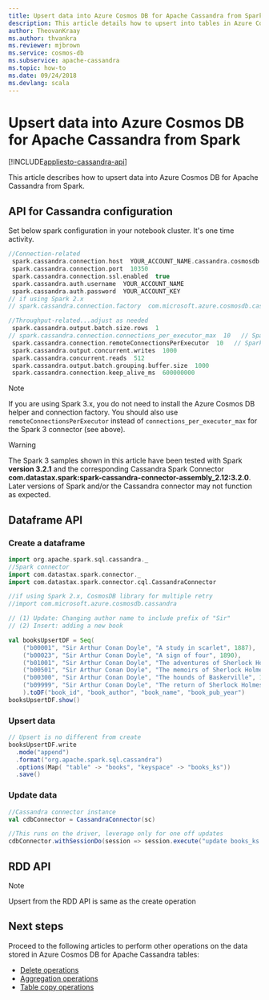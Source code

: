```yaml
---
title: Upsert data into Azure Cosmos DB for Apache Cassandra from Spark
description: This article details how to upsert into tables in Azure Cosmos DB for Apache Cassandra from Spark
author: TheovanKraay
ms.author: thvankra
ms.reviewer: mjbrown
ms.service: cosmos-db
ms.subservice: apache-cassandra
ms.topic: how-to
ms.date: 09/24/2018
ms.devlang: scala
---
```


# Upsert data into Azure Cosmos DB for Apache Cassandra from Spark
[!INCLUDE[appliesto-cassandra-api](../includes/appliesto-cassandra-api.md)]

This article describes how to upsert data into Azure Cosmos DB for Apache Cassandra from Spark.

## API for Cassandra configuration
Set below spark configuration in your notebook cluster. It's one time activity.
```scala
//Connection-related
 spark.cassandra.connection.host  YOUR_ACCOUNT_NAME.cassandra.cosmosdb.azure.com  
 spark.cassandra.connection.port  10350  
 spark.cassandra.connection.ssl.enabled  true  
 spark.cassandra.auth.username  YOUR_ACCOUNT_NAME  
 spark.cassandra.auth.password  YOUR_ACCOUNT_KEY  
// if using Spark 2.x
// spark.cassandra.connection.factory  com.microsoft.azure.cosmosdb.cassandra.CosmosDbConnectionFactory  

//Throughput-related...adjust as needed
 spark.cassandra.output.batch.size.rows  1  
// spark.cassandra.connection.connections_per_executor_max  10   // Spark 2.x
 spark.cassandra.connection.remoteConnectionsPerExecutor  10   // Spark 3.x
 spark.cassandra.output.concurrent.writes  1000  
 spark.cassandra.concurrent.reads  512  
 spark.cassandra.output.batch.grouping.buffer.size  1000  
 spark.cassandra.connection.keep_alive_ms  600000000  
```

> [!NOTE]
> If you are using Spark 3.x, you do not need to install the Azure Cosmos DB helper and connection factory. You should also use `remoteConnectionsPerExecutor` instead of `connections_per_executor_max` for the Spark 3 connector (see above).

> [!WARNING]
> The Spark 3 samples shown in this article have been tested with Spark **version 3.2.1** and the corresponding Cassandra Spark Connector **com.datastax.spark:spark-cassandra-connector-assembly_2.12:3.2.0**. Later versions of Spark and/or the Cassandra connector may not function as expected.

## Dataframe API

### Create a dataframe 

```scala
import org.apache.spark.sql.cassandra._
//Spark connector
import com.datastax.spark.connector._
import com.datastax.spark.connector.cql.CassandraConnector

//if using Spark 2.x, CosmosDB library for multiple retry
//import com.microsoft.azure.cosmosdb.cassandra

// (1) Update: Changing author name to include prefix of "Sir"
// (2) Insert: adding a new book

val booksUpsertDF = Seq(
    ("b00001", "Sir Arthur Conan Doyle", "A study in scarlet", 1887),
    ("b00023", "Sir Arthur Conan Doyle", "A sign of four", 1890),
    ("b01001", "Sir Arthur Conan Doyle", "The adventures of Sherlock Holmes", 1892),
    ("b00501", "Sir Arthur Conan Doyle", "The memoirs of Sherlock Holmes", 1893),
    ("b00300", "Sir Arthur Conan Doyle", "The hounds of Baskerville", 1901),
    ("b09999", "Sir Arthur Conan Doyle", "The return of Sherlock Holmes", 1905)
    ).toDF("book_id", "book_author", "book_name", "book_pub_year")
booksUpsertDF.show()
```

### Upsert data

```scala
// Upsert is no different from create
booksUpsertDF.write
  .mode("append")
  .format("org.apache.spark.sql.cassandra")
  .options(Map( "table" -> "books", "keyspace" -> "books_ks"))
  .save()
```

### Update data

```scala
//Cassandra connector instance
val cdbConnector = CassandraConnector(sc)

//This runs on the driver, leverage only for one off updates
cdbConnector.withSessionDo(session => session.execute("update books_ks.books set book_price=99.33 where book_id ='b00300' and book_pub_year = 1901;"))
```

## RDD API
> [!NOTE]
> Upsert from the RDD API is same as the create operation 

## Next steps

Proceed to the following articles to perform other operations on the data stored in Azure Cosmos DB for Apache Cassandra tables:
 
* [Delete operations](spark-delete-operation.md)
* [Aggregation operations](spark-aggregation-operations.md)
* [Table copy operations](spark-table-copy-operations.md)
